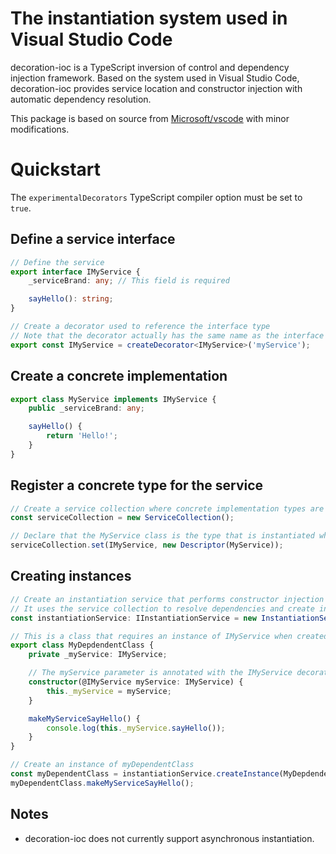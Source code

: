 # The instantiation system used in Visual Studio Code
decoration-ioc is a TypeScript inversion of control and dependency injection framework. Based on the system used in Visual Studio Code, decoration-ioc provides service location and constructor injection with automatic dependency resolution.

This package is based on source from [Microsoft/vscode](https://github.com/Microsoft/vscode) with minor modifications.

# Quickstart
The ```experimentalDecorators``` TypeScript compiler option must be set to ```true```.

## Define a service interface

```typescript
// Define the service
export interface IMyService {
    _serviceBrand: any; // This field is required

    sayHello(): string;
}

// Create a decorator used to reference the interface type
// Note that the decorator actually has the same name as the interface
export const IMyService = createDecorator<IMyService>('myService');
```

## Create a concrete implementation
```typescript
export class MyService implements IMyService {
    public _serviceBrand: any;

    sayHello() {
        return 'Hello!';
    }
}
```

## Register a concrete type for the service
```typescript
// Create a service collection where concrete implementation types are registered
const serviceCollection = new ServiceCollection();

// Declare that the MyService class is the type that is instantiated when an IMyService is needed
serviceCollection.set(IMyService, new Descriptor(MyService));
```

## Creating instances
```typescript
// Create an instantiation service that performs constructor injection
// It uses the service collection to resolve dependencies and create instances
const instantiationService: IInstantiationService = new InstantiationService(serviceCollection);

// This is a class that requires an instance of IMyService when created
export class MyDepdendentClass {
    private _myService: IMyService;

    // The myService parameter is annotated with the IMyService decorator
    constructor(@IMyService myService: IMyService) {
        this._myService = myService;
    }

    makeMyServiceSayHello() {
        console.log(this._myService.sayHello());
    }
}

// Create an instance of myDependentClass
const myDependentClass = instantiationService.createInstance(MyDepdendentClass);
myDependentClass.makeMyServiceSayHello();
```

## Notes
- decoration-ioc does not currently support asynchronous instantiation.